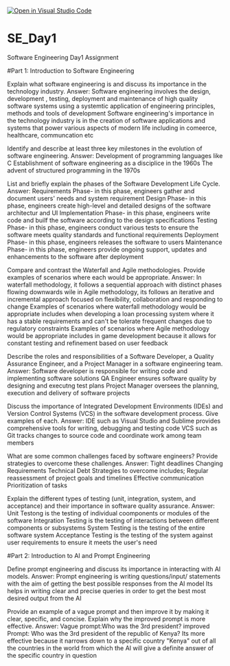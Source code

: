 [![Open in Visual Studio Code](https://classroom.github.com/assets/open-in-vscode-2e0aaae1b6195c2367325f4f02e2d04e9abb55f0b24a779b69b11b9e10269abc.svg)](https://classroom.github.com/online_ide?assignment_repo_id=17331353&assignment_repo_type=AssignmentRepo)
# SE_Day1
Software Engineering Day1 Assignment

#Part 1: Introduction to Software Engineering

Explain what software engineering is and discuss its importance in the technology industry.
Answer:
Software engineering involves the design, development , testing, deployment and maintenance of high quality software systems using a systemtic application of engineering principles, methods and tools of development
Software engineering's importance in the technology industry is in the creation of software applications and systems that power various aspects of modern life including in comeerce, healthcare, communcation etc

Identify and describe at least three key milestones in the evolution of software engineering.
Answer:
Development of programming languages like C
Establishment of software engineering as a disciplice in the 1960s
The advent of structured programming in the 1970s

List and briefly explain the phases of the Software Development Life Cycle.
Answer:
Requirements Phase- in this phase, engineers gather and document users' needs and system requirement
Design Phase- in this phase, engineers create high-level and detailed designs of the software architectur and UI
Implementation Phase- in this phase, engineers write code and builf the software according to the design specifications
Testing Phase- in this phase, engineers conduct various tests to ensure the software meets quality standards and functional requirements
Deployment Phase- in this phase, engineers releases the software to users
Maintenance Phase- in this phase, engineers provide ongoing support, updates and enhancements to the software after deployment

Compare and contrast the Waterfall and Agile methodologies. Provide examples of scenarios where each would be appropriate.
Answer:
In waterfall methodology, it follows a sequential approach with distinct phases flowing downwards wile in Agile methodology, its follows an iterative and incremental approach focused on flexibility, collaboration and responding to change
Examples of scenarios where waterfall methodology would be appropriate includes when developing a loan processing system where it has a stable requirements and can't be tolerate frequent changes due to regulatory constraints
Examples of scenarios where Agile methodology would be appropriate includes in game development because it allows for constant testing and refinement based on user feedback

Describe the roles and responsibilities of a Software Developer, a Quality Assurance Engineer, and a Project Manager in a software engineering team.
Answer:
Software developer is responsible for writing code and implementing software solutions
QA Engineer ensures software quality by designing and executng test plans
Project Manager oversees the planning, execution and delivery of software projects


Discuss the importance of Integrated Development Environments (IDEs) and Version Control Systems (VCS) in the software development process. Give examples of each.
Answer:
IDE such as Visual Studio and Sublime provides comprehensive tools for writing, debugging and testing code
VCS such as Git tracks changes to source code and coordinate work among team members

What are some common challenges faced by software engineers? Provide strategies to overcome these challenges.
Answer: 
Tight deadlines
Changing Requirements
Technical Debt
Strategies to overcome includes;
  Regular reassessment of project goals and timelines
  Effective communication
  Prioritization of tasks

Explain the different types of testing (unit, integration, system, and acceptance) and their importance in software quality assurance.
Answer:
Unit Testong is the testing of individual coomponents or modules of the software
Integration Testing is the testing of interactions between different components or subsystems
System Testing is the testing of the entire software system 
Acceptance Testing is the testing of the system against user requirements to ensure it meets the user's need



#Part 2: Introduction to AI and Prompt Engineering


Define prompt engineering and discuss its importance in interacting with AI models.
Answer:
Prompt engineering is writing questions/input/ statements with the aim of getting the best possible responses from the AI model
Its helps in writing clear and precise queries in order to get the best most desired output from the AI

Provide an example of a vague prompt and then improve it by making it clear, specific, and concise. Explain why the improved prompt is more effective.
Answer:
Vague prompt:Who was the 3rd president?
improved Prompt: Who was the 3rd president of the republic of Kenya?
Its more effective because it narrows down to a specific country "Kenya" out of all the countries in the world from which the AI will give a definite answer of the specific country in question

